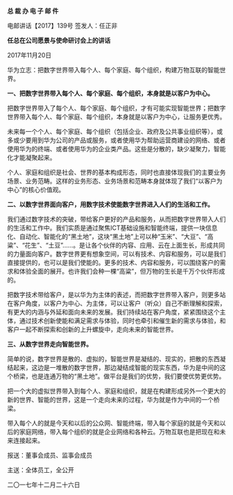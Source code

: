 **总 裁 办 电 子 邮 件**



 

电邮讲话【2017】139号 签发人：任正非

 



**任总在公司愿景与使命研讨会上的讲话**

2017年11月20日

华为立志：把数字世界带入每个人、每个家庭、每个组织，构建万物互联的智能世界。



**一、把数字世界带入每个人、每个家庭、每个组织，本身就是以客户为中心。**

把数字世界带入了每个人、每个家庭、每个组织，才有可能实现智能世界；把数字世界带入每个人、每个家庭、每个组织，本身就是以客户为中心，让服务更优秀。

未来每一个个人、每个家庭、每个组织（包括企业、政府及公共事业组织等），或多或少要用到华为公司的产品或服务，或者使用华为帮助运营商建设的网络、或者使用华为的终端、或者使用华为的企业类产品。这些是分散的，缺少凝聚力，智能化才能凝聚起来。

个人、家庭和组织是社会、世界的基本构成形态，同时也直接体现我们的主要业务场景、业务范畴。这样的业务形态、业务场景和范畴本身就体现了我们“以客户为中心”的核心价值观。



**二、以数字世界面向客户，用数字技术使能数字世界进入人们的生活和工作。**

我们通过数字技术的突破，带给客户更好的产品和服务，从而把数字世界带入人们的生活和工作中。我们实质是通过聚焦ICT基础设施和智能终端，提供一块信息化、自动化、智能化的“黑土地”，这块“黑土地”上可以种“玉米”、“大豆”、“高粱”、“花生”、“土豆”……。是让各个伙伴的内容、应用、云在上面生长，形成共同的力量面向客户。数字世界更有想象空间，可以有技术、内容和服务，可以是我们直接提供的，也可以是我们使能的。更多的技术、内容和服务，可以围绕客户的需求和体验全面的展开。也许我们会种一棵“高粱”，但万物的生长是千万个伙伴形成的。

把数字技术带给客户，是以华为为主体的表述，而把数字世界带入客户，则更多站在客户角度，以客户为中心、为主体，可以让客户（听众）自己不断理解和探索，有更大的内涵与外延和面向未来的发展。我们持续站在客户角度，紧紧围绕这个主体，通过技术创新使能和满足需求与体验，同时也牵引和催生新的需求与体验，和客户一起不断探索和创新的上升螺旋中，走向未来的智能世界。



**三、从数字世界走向智能世界。**

简单的说，数字世界是散的、虚拟的，智能世界是凝结的、现实的，把散的东西凝结起来，这边是一堆散的数字世界，那边凝结成智能的现实东西，华为是中间的这个桥梁，也是连通万物的“黑土地”。做平台是我们的优势，我们要使优势更优势。

把一个大的虚拟世界带入到每个人、家庭和组织，就是在构建形成另外一个更大的新的世界、智能的世界，这是一个走向未来的过程，华为就是作为中间的一个桥梁。

带入每个人的就是今天和以后的公众网、智能终端，带入每个家庭的就是今天和以后的家庭网络，带入每个组织的就是企业网络和各种云。万物互联也是把现在和未来连接起来。



 

报送：董事会成员、监事会成员

主送：全体员工，全公开

二〇一七年十二月二十六日